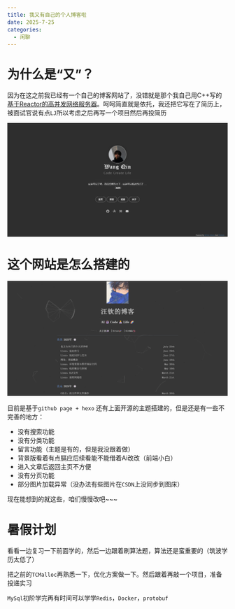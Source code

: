 ```yaml
---
title: 我又有自己的个人博客啦
date: 2025-7-25
categories:
  - 闲聊
---
```

# 为什么是“又”？
因为在这之前我已经有一个自己的博客网站了，没错就是那个我自己用C++写的[基于Reactor的高并发网络服务器](https://github.com/QinMou000/Highly-concurrent-network-server)。呵呵简直就是依托，我还把它写在了简历上，被面试官说有点`LJ`所以考虑之后再写一个项目然后再投简历

![image-20250725092821414](https://raw.githubusercontent.com/QinMou000/pic/main/image-20250725092821414.png)

# 这个网站是怎么搭建的

![image-20250725092849736](https://raw.githubusercontent.com/QinMou000/pic/main/image-20250725092849736.png)

目前是基于`github page + hexo` 还有上面开源的主题搭建的，但是还是有一些不完善的地方：

- 没有搜索功能
- 没有分类功能
- 留言功能（主题是有的，但是我没跟着做）
- 背景版看着有点膈应后续看能不能借着Ai改改（前端小白）
- 进入文章后返回主页不方便
- 没有分页功能
- 部分图片加载异常（没办法有些图片在`CSDN`上没同步到图床）

现在能想到的就这些，咱们慢慢改吧~~~

# 暑假计划

看看一边复习一下前面学的，然后一边跟着刷算法题，算法还是蛮重要的（筑波学历太低了）

把之前的`TCMalloc`再熟悉一下，优化方案做一下。然后跟着再敲一个项目，准备投递实习

`MySql`初阶学完再有时间可以学学`Redis`，`Docker`，`protobuf`

